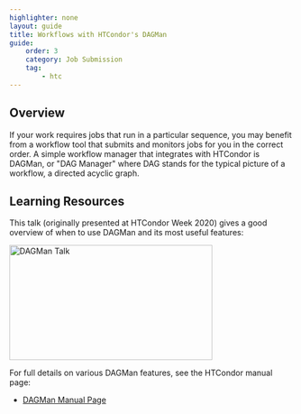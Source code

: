 ```yaml
---
highlighter: none
layout: guide
title: Workflows with HTCondor's DAGMan
guide:
    order: 3
    category: Job Submission
    tag:
        - htc
---
```


## Overview

If your work requires jobs that run in a particular sequence, you may benefit 
from a workflow tool that submits and monitors jobs for you in the correct 
order. A simple workflow manager that integrates with HTCondor is DAGMan, 
or "DAG Manager" where DAG stands for the typical picture of a workflow, a 
directed acyclic graph. 

## Learning Resources

This talk (originally presented at HTCondor Week 2020) gives a good overview of 
when to use DAGMan and its most useful features: 

<a href="https://www.youtube.com/watch?v=1MvVHxRs7iU">
<img alt="DAGMan Talk" src="https://github.com/OSGConnect/connectbook/blob/master/images/dagman-talk-screenshot.png" width="360" height="204">
</a>

For full details on various DAGMan features, see the HTCondor manual page: 

* [DAGMan Manual Page](https://htcondor.readthedocs.io/en/latest/users-manual/dagman-workflows.html)
